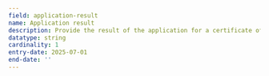 ```yaml
---
field: application-result
name: Application result
description: Provide the result of the application for a certificate of immunity
datatype: string
cardinality: 1
entry-date: 2025-07-01
end-date: ''
---
```

